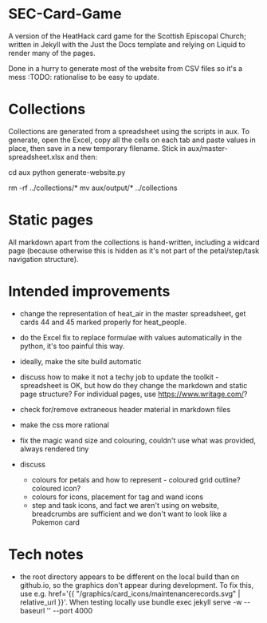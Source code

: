 # SEC-Card-Game
A version of the HeatHack card game for the Scottish Episcopal Church; written in Jekyll with the Just the Docs template and relying on Liquid to render
many of the pages.

Done in a hurry to generate most of the website from CSV files so it's a mess :TODO: rationalise to be easy to update.

# Collections

Collections are generated from a spreadsheet using the scripts in aux.  To generate, open the Excel, copy all the cells on each tab and paste values in place, then save in a new
temporary filename.  Stick in aux/master-spreadsheet.xlsx and then:

cd aux
python generate-website.py

rm -rf ../collections/*
mv aux/output/* ../collections


# Static pages

All markdown apart from the collections is hand-written, including a widcard page (because otherwise this is hidden as it's not part of the petal/step/task navigation structure).


# Intended improvements

- change the representation of heat_air in the master spreadsheet, get cards 44 and 45 marked properly for heat_people.
- do the Excel fix to replace formulae with values automatically in the python, it's too painful this way.
- ideally, make the site build automatic
- discuss how to make it not a techy job to update the toolkit - spreadsheet is OK, but how do they change the markdown and static page structure? For individual pages, use https://www.writage.com/?
- check for/remove extraneous header material in markdown files
- make the css more rational

- fix the magic wand size and colouring, couldn't use what was provided, always rendered tiny

- discuss 
    - colours for petals and how to represent - coloured grid outline?  coloured icon?
    - colours for icons, placement for tag and wand icons
    - step and task icons, and fact we aren't using on website, breadcrumbs are sufficient and we don't want to look like a Pokemon card


# Tech notes

- the root directory appears to be different on the local build than on github.io, so the graphics don't appear during development.  To fix this, use e.g. href='{{ "/graphics/card_icons/maintenancerecords.svg" | relative_url }}'.  When testing locally use 
bundle exec jekyll serve -w --baseurl '' --port 4000


